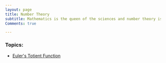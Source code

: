 ```yaml
---
layout: page
title: Number Theory
subtitle: Mathematics is the queen of the sciences and number theory is the queen of mathematics - Carl Friedrich Gauss
Comments: true

---
```


### Topics:

- [Euler's Totient Function](https://raihankhan.github.io/2021-07-26-Euler's-Totient-Function/)
  
